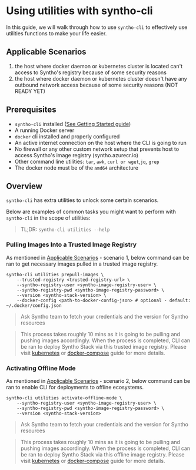 # Using utilities with syntho-cli

In this guide, we will walk through how to use `syntho-cli` to effectively use utilities functions
to make your life easier.

## Applicable Scenarios

1. the host where docker daemon or kubernetes cluster is located can't access to Syntho's registry
   because of some security reasons
2. the host where docker daemon or kubernetes cluster doesn't have any outbound network access
   because of some security reasons (NOT READY YET)

## Prerequisites

* `syntho-cli` installed ([See Getting Started guide](./getting-started.md))
* A running Docker server
* `docker` cli installed and properly configured
* An active internet connection on the host where the CLI is going to run
* No firewall or any other custom network setup that prevents host to access Syntho's image
  registry (syntho.azurecr.io)
* Other command line utilities: `tar`, `awk`, `curl or wget`,`jq`, `grep`
* The docker node must be of the `amd64` architecture


## Overview

`syntho-cli` has extra utilities to unlock some certain scenarios.

Below are examples of common tasks you might want to perform with `syntho-cli` in the scope of
utilities:

> TL;DR: `syntho-cli utilities --help`

### Pulling Images Into a Trusted Image Registry

As mentioned in [Applicable Scenarios](applicable-scenarios) - scenario 1, below command can be ran
to get necessary images pulled in a trusted image registry.


```
syntho-cli utilities prepull-images \
    --trusted-registry <trusted-registry-url> \
    --syntho-registry-user <syntho-image-registry-user> \
    --syntho-registry-pwd <syntho-image-registry-password> \
    --version <syntho-stack-version> \
    --docker-config <path-to-docker-config-json> # optional - default: ~/.docker/config.json
```

> Ask Syntho team to fetch your credentials and the version for Syntho resources

> This process takes roughly 10 mins as it is going to be pulling and pushing images accordingly.
> When the process is completed, CLI can be ran to deploy Syntho Stack via this trusted image
> registry. Please visit [kubernetes](./kubernetes) or [docker-compose](./docker-compose.md) guide
> for more details.


### Activating Offline Mode

As mentioned in [Applicable Scenarios](applicable-scenarios) - scenario 2, below command can be ran
to enable CLI for deployments to offline ecosystems.


```
syntho-cli utilities activate-offline-mode \
    --syntho-registry-user <syntho-image-registry-user> \
    --syntho-registry-pwd <syntho-image-registry-password> \
    --version <syntho-stack-version>
```

> Ask Syntho team to fetch your credentials and the version for Syntho resources

> This process takes roughly 10 mins as it is going to be pulling and pushing images accordingly.
> When the process is completed, CLI can be ran to deploy Syntho Stack via this offline image
> registry. Please visit [kubernetes](./kubernetes) or [docker-compose](./docker-compose.md) guide
> for more details.

